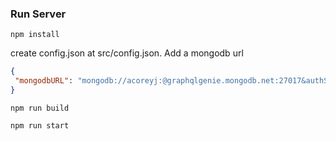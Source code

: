 ### Run Server
`npm install`

create config.json at src/config.json. Add a mongodb url 
```json
{
 "mongodbURL": "mongodb://acoreyj:@graphqlgenie.mongodb.net:27017&authSource=admin&retryWrites=false"
}
```
`npm run build`

`npm run start`
